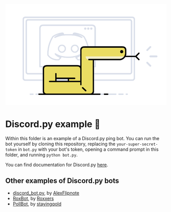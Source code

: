 ![Discord.py](../../assets/discordpy.png)

# Discord<span>.</span>py example :robot:

Within this folder is an example of a Discord.py ping bot. You can run the bot yourself by cloning this repository, replacing the `your-super-secret-token` in `bot.py` with your bot's token, opening a command prompt in this folder, and running `python bot.py`.

You can find documentation for Discord.py [here](https://discordpy.readthedocs.io/en/latest/).

## Other examples of Discord<span>.</span>py bots

- [discord_bot.py](https://github.com/AlexFlipnote/discord_bot.py), by [AlexFlipnote](https://github.com/AlexFlipnote)
- [RoxBot](https://github.com/Roxxers/roxbot), by [Roxxers](https://github.com/Roxxers)
- [PollBot](https://github.com/stayingqold/Poll-Bot), by [stayingqold](https://github.com/stayingqold)
